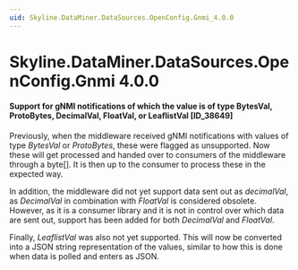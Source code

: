 ```yaml
---
uid: Skyline.DataMiner.DataSources.OpenConfig.Gnmi_4.0.0
---
```


# Skyline.DataMiner.DataSources.OpenConfig.Gnmi 4.0.0

#### Support for gNMI notifications of which the value is of type BytesVal, ProtoBytes, DecimalVal, FloatVal, or LeaflistVal [ID_38649]

Previously, when the middleware received gNMI notifications with values of type *BytesVal* or *ProtoBytes*, these were flagged as unsupported. Now these will get processed and handed over to consumers of the middleware through a byte[]. It is then up to the consumer to process these in the expected way.

In addition, the middleware did not yet support data sent out as *decimalVal*, as *DecimalVal* in combination with *FloatVal* is considered obsolete. However, as it is a consumer library and it is not in control over which data are sent out, support has been added for both *DecimalVal* and *FloatVal*.

Finally, *LeaflistVal* was also not yet supported. This will now be converted into a JSON string representation of the values, similar to how this is done when data is polled and enters as JSON.
